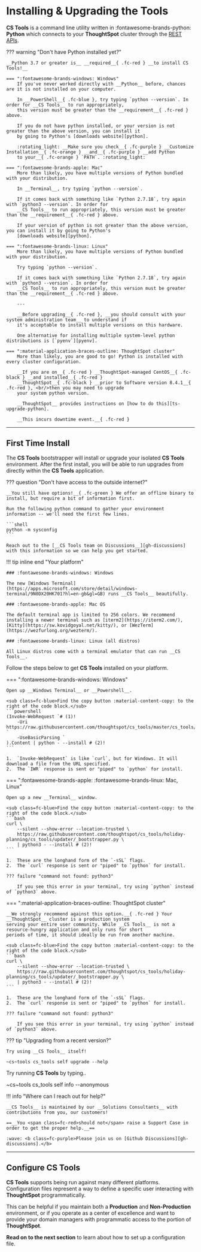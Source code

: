 # Installing & Upgrading the Tools

__CS Tools__ is a command line utility written in :fontawesome-brands-python: __Python__ which connects to your
__ThoughtSpot__ cluster through the [REST APIs][ts-rest-apis].

??? warning "Don't have Python installed yet?"

    __Python 3.7 or greater is__ __required__{ .fc-red } __to install CS Tools!__

    === ":fontawesome-brands-windows: Windows"
        If you've never worked directly with __Python__ before, chances are it is not installed on your computer.

        In __PowerShell__{ .fc-blue }, try typing `python --version`. In order for __CS Tools__ to run appropriately,
        this version must be greater than the __requirement__{ .fc-red } above.

        If you do not have python installed, or your version is not greater than the above version, you can install it
        by going to Python's [downloads website][python].

        :rotating_light: __Make sure you check__{ .fc-purple } __Customize Installation__{ .fc-orange } __and__{ .fc-purple } __add Python
        to your__{ .fc-orange } `PATH`. :rotating_light:

    === ":fontawesome-brands-apple: Mac"
        More than likely, you have multiple versions of Python bundled with your distribution.

        In __Terminal__, try typing `python --version`.

        If it comes back with something like `Python 2.7.18`, try again with `python3 --version`. In order for
        __CS Tools__ to run appropriately, this version must be greater than the __requirement__{ .fc-red } above.

        If your version of python is not greater than the above version, you can install it by going to Python's
        [downloads website][python].

    === ":fontawesome-brands-linux: Linux"
        More than likely, you have multiple versions of Python bundled with your distribution.

        Try typing `python --version`.

        If it comes back with something like `Python 2.7.18`, try again with `python3 --version`. In order for
        __CS Tools__ to run appropriately, this version must be greater than the __requirement__{ .fc-red } above.

        ---

        __Before upgrading__{ .fc-red }, __you should consult with your system administration team__ to understand if
        it's acceptable to install multiple versions on this hardware.

        One alternative for installing multiple system-level python distributions is [`pyenv`][pyenv].

    === ":material-application-braces-outline: ThoughtSpot cluster"
        More than likely, you are good to go! Python is installed with every cluster configuration.

        __If you are on__{ .fc-red } __ThoughtSpot-managed CentOS__{ .fc-black } __and installed__{ .fc-red }
        __ThoughtSpot__{ .fc-black } __prior to Software version 8.4.1__{ .fc-red }, <br/>then you may need to upgrade
        your system python version.

        __ThoughtSpot__ provides instructions on [how to do this][ts-upgrade-python]. 

        __This incurs downtime event.__{ .fc-red }

---

## First Time Install

The __CS Tools__ bootstrapper will install or upgrade your isolated __CS Tools__ environment. After the first install,
you will be able to run upgrades from directly within the __CS Tools__ application.

??? question "Don't have access to the outside internet?"

    __You still have options!__{ .fc-green } We offer an offline binary to install, but require a bit of information first. 

    Run the following python command to gather your environment information -- we'll need the first few lines.

    ```shell
    python -m sysconfig
    ```

    Reach out to the [__CS Tools team on Discussions__][gh-discussions] with this information so we can help you get started.

!!! tip inline end "Your platform"

    ### :fontawesome-brands-windows: Windows

    The new [Windows Terminal](https://apps.microsoft.com/store/detail/windows-terminal/9N0DX20HK701?hl=en-gb&gl=GB) runs __CS Tools__ beautifully.

    ### :fontawesome-brands-apple: Mac OS

    The default terminal app is limited to 256 colors. We recommend installing a newer terminal such as [iterm2](https://iterm2.com/), [Kitty](https://sw.kovidgoyal.net/kitty/), or [WezTerm](https://wezfurlong.org/wezterm/).

    ### :fontawesome-brands-linux: Linux (all distros)

    All Linux distros come with a terminal emulator that can run __CS Tools__.

Follow the steps below to get __CS Tools__ installed on your platform.

=== ":fontawesome-brands-windows: Windows"

    Open up __Windows Terminal__ or __Powershell__.

    <sub class=fc-blue>Find the copy button :material-content-copy: to the right of the code block.</sub>
    ```powershell
    (Invoke-WebRequest `# (1)!
        -Uri https://raw.githubusercontent.com/thoughtspot/cs_tools/master/cs_tools/updater/_bootstrapper.py `
        -UseBasicParsing `
    ).Content | python - --install # (2)!
    ```

    1.  `Invoke-WebRequest` is like `curl`, but for Windows. It will download a file from the URL specified.
    2.  The `IWR` response is sent or "piped" to `python` for install.

=== ":fontawesome-brands-apple: :fontawesome-brands-linux: Mac, Linux"

    Open up a new __Terminal__ window.

    <sub class=fc-blue>Find the copy button :material-content-copy: to the right of the code block.</sub>
    ```bash
    curl \
        --silent --show-error --location-trusted \
        https://raw.githubusercontent.com/thoughtspot/cs_tools/holiday-planning/cs_tools/updater/_bootstrapper.py \
        | python3 - --install # (2)!
    ```

    1.  These are the longhand form of the `-sSL` flags.
    2.  The `curl` response is sent or "piped" to `python` for install.

    ??? failure "command not found: python3"

        If you see this error in your terminal, try using `python` instead of `python3` above.

=== ":material-application-braces-outline: ThoughtSpot cluster"
    
    __We strongly recommend against this option.__{ .fc-red } Your __ThoughtSpot__ cluster is a production system
    serving your entire user community. While __CS Tools__ is not a resource-hungry application and only runs for short
    periods of time, it should ideally be run from another machine.

    <sub class=fc-blue>Find the copy button :material-content-copy: to the right of the code block.</sub>
    ```bash
    curl \
        --silent --show-error --location-trusted \
        https://raw.githubusercontent.com/thoughtspot/cs_tools/holiday-planning/cs_tools/updater/_bootstrapper.py \
        | python3 - --install # (2)!
    ```

    1.  These are the longhand form of the `-sSL` flags.
    2.  The `curl` response is sent or "piped" to `python` for install.

    ??? failure "command not found: python3"

        If you see this error in your terminal, try using `python` instead of `python3` above.


??? tip "Upgrading from a recent version?"

    Try using __CS Tools__ itself!

    ~cs~tools cs_tools self upgrade --help


Try running __CS Tools__ by typing..

~cs~tools cs_tools self info --anonymous

!!! info "Where can I reach out for help?"

    __CS Tools__ is maintained by our __Solutions Consultants__ with contributions from you, our customers!

    ==__You <span class=fc-red>should not</span> raise a Support Case in order to get the proper help.__==

    :wave: <b class=fc-purple>Please join us on [Github Discussions][gh-discussions].</b>

---

## Configure CS Tools

__CS Tools__ supports being run against many different platforms. Configuration files represent a way to define a
specific user interacting with __ThoughtSpot__ programmatically.

This can be helpful if you maintain both a __Production__ and __Non-Production__ environment, or if you operate as a
center of excellence and want to provide your domain managers with programmatic access to the portion of
__ThoughtSpot__.

__Read on to the next section__ to learn about how to set up a configuration file.


[ts-rest-apis]: https://developers.thoughtspot.com/docs/?pageid=rest-apis
[ts-upgrade-python]: https://docs.thoughtspot.com/software/latest/python-upgrade#_upgrade_your_python_version
[gh-discussions]: https://github.com/thoughtspot/cs_tools/discussions
[pyenv]: https://github.com/pyenv/pyenv
[python]: https://www.python.org/downloads/
